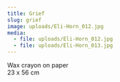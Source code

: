```yaml
---
title: Grief
slug: grief
image: uploads/Eli-Horn_012.jpg
media:
  - file: uploads/Eli-Horn_012.jpg
  - file: uploads/Eli-Horn_013.jpg
---
```


Wax crayon on paper  
23 x 56 cm
